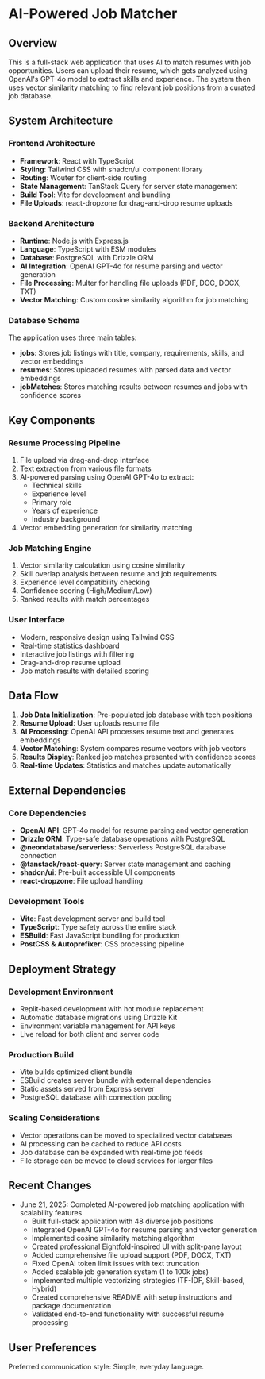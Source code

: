 # AI-Powered Job Matcher

## Overview

This is a full-stack web application that uses AI to match resumes with job opportunities. Users can upload their resume, which gets analyzed using OpenAI's GPT-4o model to extract skills and experience. The system then uses vector similarity matching to find relevant job positions from a curated job database.

## System Architecture

### Frontend Architecture
- **Framework**: React with TypeScript
- **Styling**: Tailwind CSS with shadcn/ui component library
- **Routing**: Wouter for client-side routing
- **State Management**: TanStack Query for server state management
- **Build Tool**: Vite for development and bundling
- **File Uploads**: react-dropzone for drag-and-drop resume uploads

### Backend Architecture
- **Runtime**: Node.js with Express.js
- **Language**: TypeScript with ESM modules
- **Database**: PostgreSQL with Drizzle ORM
- **AI Integration**: OpenAI GPT-4o for resume parsing and vector generation
- **File Processing**: Multer for handling file uploads (PDF, DOC, DOCX, TXT)
- **Vector Matching**: Custom cosine similarity algorithm for job matching

### Database Schema
The application uses three main tables:
- **jobs**: Stores job listings with title, company, requirements, skills, and vector embeddings
- **resumes**: Stores uploaded resumes with parsed data and vector embeddings
- **jobMatches**: Stores matching results between resumes and jobs with confidence scores

## Key Components

### Resume Processing Pipeline
1. File upload via drag-and-drop interface
2. Text extraction from various file formats
3. AI-powered parsing using OpenAI GPT-4o to extract:
   - Technical skills
   - Experience level
   - Primary role
   - Years of experience
   - Industry background
4. Vector embedding generation for similarity matching

### Job Matching Engine
1. Vector similarity calculation using cosine similarity
2. Skill overlap analysis between resume and job requirements
3. Experience level compatibility checking
4. Confidence scoring (High/Medium/Low)
5. Ranked results with match percentages

### User Interface
- Modern, responsive design using Tailwind CSS
- Real-time statistics dashboard
- Interactive job listings with filtering
- Drag-and-drop resume upload
- Job match results with detailed scoring

## Data Flow

1. **Job Data Initialization**: Pre-populated job database with tech positions
2. **Resume Upload**: User uploads resume file
3. **AI Processing**: OpenAI API processes resume text and generates embeddings
4. **Vector Matching**: System compares resume vectors with job vectors
5. **Results Display**: Ranked job matches presented with confidence scores
6. **Real-time Updates**: Statistics and matches update automatically

## External Dependencies

### Core Dependencies
- **OpenAI API**: GPT-4o model for resume parsing and vector generation
- **Drizzle ORM**: Type-safe database operations with PostgreSQL
- **@neondatabase/serverless**: Serverless PostgreSQL database connection
- **@tanstack/react-query**: Server state management and caching
- **shadcn/ui**: Pre-built accessible UI components
- **react-dropzone**: File upload handling

### Development Tools
- **Vite**: Fast development server and build tool
- **TypeScript**: Type safety across the entire stack
- **ESBuild**: Fast JavaScript bundling for production
- **PostCSS & Autoprefixer**: CSS processing pipeline

## Deployment Strategy

### Development Environment
- Replit-based development with hot module replacement
- Automatic database migrations using Drizzle Kit
- Environment variable management for API keys
- Live reload for both client and server code

### Production Build
- Vite builds optimized client bundle
- ESBuild creates server bundle with external dependencies
- Static assets served from Express server
- PostgreSQL database with connection pooling

### Scaling Considerations
- Vector operations can be moved to specialized vector databases
- AI processing can be cached to reduce API costs
- Job database can be expanded with real-time job feeds
- File storage can be moved to cloud services for larger files

## Recent Changes
- June 21, 2025: Completed AI-powered job matching application with scalability features
  - Built full-stack application with 48 diverse job positions
  - Integrated OpenAI GPT-4o for resume parsing and vector generation
  - Implemented cosine similarity matching algorithm
  - Created professional Eightfold-inspired UI with split-pane layout
  - Added comprehensive file upload support (PDF, DOCX, TXT)
  - Fixed OpenAI token limit issues with text truncation
  - Added scalable job generation system (1 to 100k jobs)
  - Implemented multiple vectorizing strategies (TF-IDF, Skill-based, Hybrid)
  - Created comprehensive README with setup instructions and package documentation
  - Validated end-to-end functionality with successful resume processing

## User Preferences

Preferred communication style: Simple, everyday language.